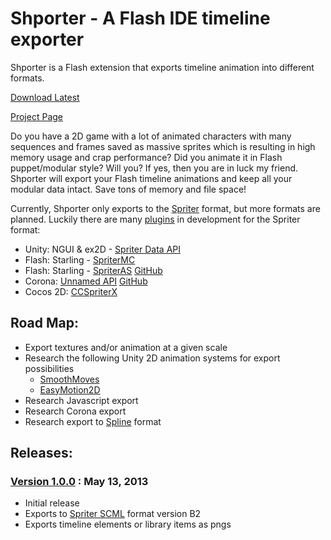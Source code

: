 Shporter - A Flash IDE timeline exporter
========================================

Shporter is a Flash extension that exports timeline animation into different formats.

[Download Latest](http://oopstoons.com/tools/Shporter.zxp)

[Project Page](http://oopstoons.com/projects/shporter/)

Do you have a 2D game with a lot of animated characters with many sequences and frames saved as massive sprites which is resulting in high memory usage and crap performance?
Did you animate it in Flash puppet/modular style? Will you? If yes, then you are in luck my friend. 
Shporter will export your Flash timeline animations and keep all your modular data intact. 
Save tons of memory and file space!

Currently, Shporter only exports to the [Spriter](http://www.brashmonkey.com/spriter.htm) format, but more formats are planned.
Luckily there are many [plugins](http://www.brashmonkey.com/forum/viewforum.php?f=3&sid=b22af28c5307fbceb04886436cc358f3) in development for the Spriter format:
- Unity: NGUI & ex2D - [Spriter Data API](http://www.brashmonkey.com/forum/viewtopic.php?f=3&t=534&sid=157d02f6f67897572c3692f3e0f60a4d)
- Flash: Starling - [SpriterMC](http://www.sammyjoeosborne.com/SpriterMC/)
- Flash: Starling - [SpriterAS](http://treefortress.com/introducing-spriteras-play-spriter-animations-scml-with-starling/) [GitHub](https://github.com/treefortress/SpriterAS)
- Corona: [Unnamed API](http://www.brashmonkey.com/forum/viewtopic.php?f=3&t=2838) [GitHub](https://github.com/XibalbaStudios/Spriter)
- Cocos 2D: [CCSpriterX](http://www.brashmonkey.com/forum/viewtopic.php?f=3&t=870)

## Road Map:
- Export textures and/or animation at a given scale 
- Research the following Unity 2D animation systems for export possibilities
  - [SmoothMoves](https://www.assetstore.unity3d.com/#/content/2844)
  - [EasyMotion2D](https://www.assetstore.unity3d.com/#/content/2138)
- Research Javascript export
- Research Corona export
- Research export to [Spline](http://esotericsoftware.com/) format

## Releases:

### [Version 1.0.0](http://oopstoons.com/shporter-a-flash-timeline-exporter/) : May 13, 2013
- Initial release
- Exports to [Spriter SCML](http://www.brashmonkey.com/spriter.htm) format version B2
- Exports timeline elements or library items as pngs
